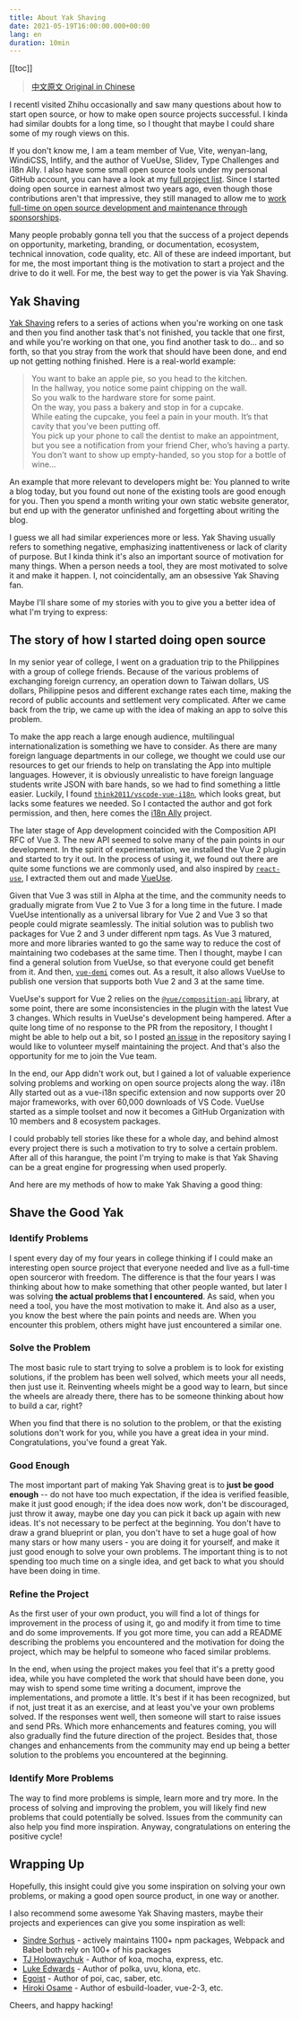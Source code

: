 ```yaml
---
title: About Yak Shaving
date: 2021-05-19T16:00:00.000+00:00
lang: en
duration: 10min
---
```


[[toc]]

> [中文原文 Original in Chinese](/posts/about-yak-shaving-zh)

I recentl visited Zhihu occasionally and saw many questions about how to start open source, or how to make open source projects successful. I kinda had similar doubts for a long time, so I thought that maybe I could share some of my rough views on this.

If you don't know me, I am a team member of Vue, Vite, wenyan-lang, WindiCSS, Intlify, and the author of VueUse, Slidev, Type Challenges and i18n Ally. I also have some small open source tools under my personal GitHub account, you can have a look at my [full project list](https://antfu.me/projects). Since I started doing open source in earnest almost two years ago, even though those contributions aren't that impressive, they still managed to allow me to [work full-time on open source development and maintenance through sponsorships](https://twitter.com/antfu7/status/1362676666221268995).

Many people probably gonna tell you that the success of a project depends on opportunity, marketing, branding, or documentation, ecosystem, technical innovation, code quality, etc. All of these are indeed important, but for me, the most important thing is the motivation to start a project and the drive to do it well. For me, the best way to get the power is via Yak Shaving.

## Yak Shaving

[Yak Shaving](https://americanexpress.io/yak-shaving) refers to a series of actions when you're working on one task and then you find another task that's not finished, you tackle that one first, and while you're working on that one, you find another task to do... and so forth, so that you stray from the work that should have been done, and end up not getting nothing finished. Here is a real-world example:

> You want to bake an apple pie, so you head to the kitchen.<br>
> In the hallway, you notice some paint chipping on the wall.<br>
> So you walk to the hardware store for some paint.<br>
> On the way, you pass a bakery and stop in for a cupcake.<br>
> While eating the cupcake, you feel a pain in your mouth. It’s that cavity that you’ve been putting off.<br>
> You pick up your phone to call the dentist to make an appointment, but you see a notification from your friend Cher, who’s having a party.<br>
> You don’t want to show up empty-handed, so you stop for a bottle of wine…

An example that more relevant to developers might be: You planned to write a blog today, but you found out none of the existing tools are good enough for you. Then you spend a month writing your own static website generator, but end up with the generator unfinished and forgetting about writing the blog.

I guess we all had similar experiences more or less. Yak Shaving usually refers to something negative, emphasizing inattentiveness or lack of clarity of purpose. But I kinda think it's also an important source of motivation for many things. When a person needs a tool, they are most motivated to solve it and make it happen. I, not coincidentally, am an obsessive Yak Shaving fan.

Maybe I'll share some of my stories with you to give you a better idea of what I'm trying to express:

## The story of how I started doing open source

In my senior year of college, I went on a graduation trip to the Philippines with a group of college friends. Because of the various problems of exchanging foreign currency, an operation down to Taiwan dollars, US dollars, Philippine pesos and different exchange rates each time, making the record of public accounts and settlement very complicated. After we came back from the trip, we came up with the idea of making an app to solve this problem.

To make the app reach a large enough audience, multilingual internationalization is something we have to consider. As there are many foreign language departments in our college, we thought we could use our resources to get our friends to help on translating the App into multiple languages. However, it is obviously unrealistic to have foreign language students write JSON with bare hands, so we had to find something a little easier. Luckily, I found [`think2011/vscode-vue-i18n`](https://github.com/think2011/vscode-vue-i18n), which looks great, but lacks some features we needed. So I contacted the author and got fork permission, and then, here comes the [i18n Ally](https://github.com/lokalise/i18n-ally) project.

The later stage of App development coincided with the Composition API RFC of Vue 3. The new API seemed to solve many of the pain points in our development. In the spirit of experimentation, we installed the Vue 2 plugin and started to try it out. In the process of using it, we found out there are quite some functions we are commonly used, and also inspired by [`react-use`](https://github.com/streamich/react-use), I extracted them out and made [VueUse](https://github.com/vueuse/vueuse).

Given that Vue 3 was still in Alpha at the time, and the community needs to gradually migrate from Vue 2 to Vue 3 for a long time in the future. I made VueUse intentionally as a universal library for Vue 2 and Vue 3 so that people could migrate seamlessly. The initial solution was to publish two packages for Vue 2 and 3 under different npm tags. As Vue 3 matured, more and more libraries wanted to go the same way to reduce the cost of maintaining two codebases at the same time. Then I thought, maybe I can find a general solution from VueUse, so that everyone could get benefit from it. And then, [`vue-demi`](https://github.com/vueuse/vue-demi) comes out. As a result, it also allows VueUse to publish one version that supports both Vue 2 and 3 at the same time.

VueUse's support for Vue 2 relies on the [`@vue/composition-api`](https://github.com/vuejs/composition-api) library, at some point, there are some inconsistencies in the plugin with the latest Vue 3 changes. Which results in VueUse's development being hampered. After a quite long time of no response to the PR from the repository, I thought I might be able to help out a bit, so I posted [an issue](https://github.com/vuejs/composition-api/issues/343) in the repository saying I would like to volunteer myself maintaining the project. And that's also the opportunity for me to join the Vue team.

In the end, our App didn't work out, but I gained a lot of valuable experience solving problems and working on open source projects along the way. i18n Ally started out as a vue-i18n specific extension and now supports over 20 major frameworks, with over 60,000 downloads of VS Code. VueUse started as a simple toolset and now it becomes a GitHub Organization with 10 members and 8 ecosystem packages.

I could probably tell stories like these for a whole day, and behind almost every project there is such a motivation to try to solve a certain problem. After all of this harangue, the point I'm trying to make is that Yak Shaving can be a great engine for progressing when used properly.

And here are my methods of how to make Yak Shaving a good thing:

## Shave the Good Yak

### Identify Problems

I spent every day of my four years in college thinking if I could make an interesting open source project that everyone needed and live as a full-time open sourceror with freedom. The difference is that the four years I was thinking about how to make something that other people wanted, but later I was solving **the actual problems that I encountered**. As said, when you need a tool, you have the most motivation to make it. And also as a user, you know the best where the pain points and needs are. When you encounter this problem, others might have just encountered a similar one.

### Solve the Problem

The most basic rule to start trying to solve a problem is to look for existing solutions, if the problem has been well solved, which meets your all needs, then just use it. Reinventing wheels might be a good way to learn, but since the wheels are already there, there has to be someone thinking about how to build a car, right?

When you find that there is no solution to the problem, or that the existing solutions don't work for you, while you have a great idea in your mind. Congratulations, you've found a great Yak.

### Good Enough

The most important part of making Yak Shaving great is to **just be good enough** -- do not have too much expectation, if the idea is verified feasible, make it just good enough; if the idea does now work, don't be discouraged, just throw it away, maybe one day you can pick it back up again with new ideas. It's not necessary to be perfect at the beginning. You don't have to draw a grand blueprint or plan, you don't have to set a huge goal of how many stars or how many users - you are doing it for yourself, and make it just good enough to solve your own problems. The important thing is to not spending too much time on a single idea, and get back to what you should have been doing in time.

### Refine the Project

As the first user of your own product, you will find a lot of things for improvement in the process of using it, go and modify it from time to time and do some improvements. If you got more time, you can add a README describing the problems you encountered and the motivation for doing the project, which may be helpful to someone who faced similar problems.

In the end, when using the project makes you feel that it's a pretty good idea, while you have completed the work that should have been done, you may wish to spend some time writing a document, improve the implementations, and promote a little. It's best if it has been recognized, but if not, just treat it as an exercise, and at least you've your own problems solved. If the responses went well, then someone will start to raise issues and send PRs. Which more enhancements and features coming, you will also gradually find the future direction of the project. Besides that, those changes and enhancements from the community may end up being a better solution to the problems you encountered at the beginning.

### Identify More Problems

The way to find more problems is simple, learn more and try more. In the process of solving and improving the problem, you will likely find new problems that could potentially be solved. Issues from the community can also help you find more inspiration. Anyway, congratulations on entering the positive cycle!

## Wrapping Up

Hopefully, this insight could give you some inspiration on solving your own problems, or making a good open source product, in one way or another.

I also recommend some awesome Yak Shaving masters, maybe their projects and experiences can give you some inspiration as well:

- [Sindre Sorhus](https://github.com/sindresorhus) - actively maintains 1100+ npm packages, Webpack and Babel both rely on 100+ of his packages
- [TJ Holowaychuk](https://github.com/tj) - Author of koa, mocha, express, etc.
- [Luke Edwards](https://github.com/lukeed) - Author of polka, uvu, klona, etc.
- [Egoist](https://github.com/egoist) - Author of poi, cac, saber, etc.
- [Hiroki Osame](https://github.com/privatenumber) - Author of esbuild-loader, vue-2-3, etc.

Cheers, and happy hacking!
